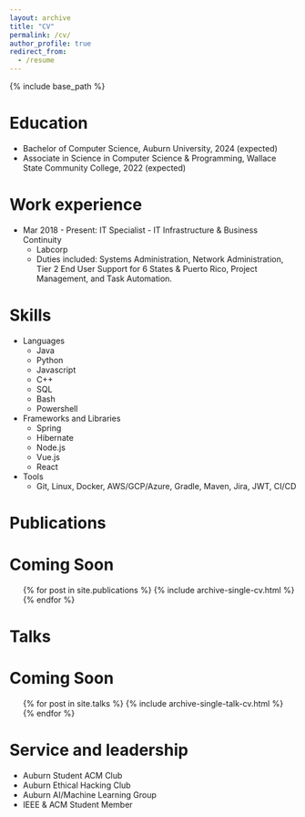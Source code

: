 ```yaml
---
layout: archive
title: "CV"
permalink: /cv/
author_profile: true
redirect_from:
  - /resume
---
```


{% include base_path %}

Education
======
* Bachelor of Computer Science, Auburn University, 2024 (expected)
* Associate in Science in Computer Science & Programming, Wallace State Community College, 2022 (expected)

Work experience
======
* Mar 2018 - Present: IT Specialist - IT Infrastructure & Business Continuity
  * Labcorp
  * Duties included: Systems Administration, Network Administration, Tier 2 End User Support for 6 States & Puerto Rico, Project Management, and Task Automation.

Skills
======
* Languages
  * Java
  * Python
  * Javascript
  * C++
  * SQL
  * Bash
  * Powershell
* Frameworks and Libraries
  * Spring
  * Hibernate
  * Node.js
  * Vue.js
  * React
* Tools
  * Git, Linux, Docker, AWS/GCP/Azure, Gradle, Maven, Jira, JWT, CI/CD

Publications
======
  # Coming Soon
  <ul>{% for post in site.publications %}
    {% include archive-single-cv.html %}
  {% endfor %}</ul>
  
Talks
======
# Coming Soon
  <ul>{% for post in site.talks %}
    {% include archive-single-talk-cv.html %}
  {% endfor %}</ul>
  
Service and leadership
======
* Auburn Student ACM Club
* Auburn Ethical Hacking Club
* Auburn AI/Machine Learning Group
* IEEE & ACM Student Member
